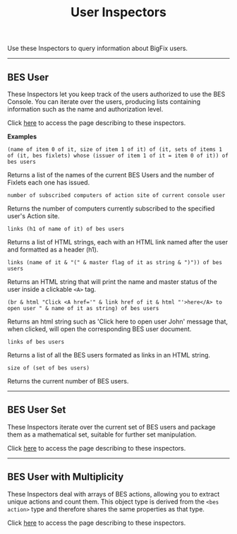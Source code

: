﻿---
title: User Inspectors
---

Use these Inspectors to query information about BigFix users.

---

## BES User

These Inspectors let you keep track of the users authorized to use the BES Console. 
You can iterate over the users, producing lists containing information such as the name and authorization level.

Click [here](/relevance/reference/bes-user.html) to access the page describing to these inspectors.

**Examples**

```relevance
(name of item 0 of it, size of item 1 of it) of (it, sets of items 1 of (it, bes fixlets) whose (issuer of item 1 of it = item 0 of it)) of bes users
```

Returns a list of the names of the current BES Users and the number of Fixlets each one has issued.

```relevance
number of subscribed computers of action site of current console user 
```

Returns the number of computers currently subscribed to the specified user's Action site.

```relevance
links (h1 of name of it) of bes users
```

Returns a list of HTML strings, each with an HTML link named after the user and formatted as a header (h1).

```relevance
links (name of it & "(" & master flag of it as string & ")")) of bes users
```

Returns an HTML string that will print the name and master status of the user inside a clickable `<A>` tag.

```relevance
(br & html "Click <A href='" & link href of it & html "'>here</A> to open user " & name of it as string) of bes users
```

Returns an html string such as 'Click here to open user John' message that, when clicked, will open the corresponding BES user document.

```relevance
links of bes users
```

Returns a list of all the BES users formated as links in an HTML string.

```relevance
size of (set of bes users) 
```

Returns the current number of BES users.

---

## BES User Set

These Inspectors iterate over the current set of BES users and package them as a mathematical set, suitable for further set manipulation.

Click [here](/relevance/reference/bes-user-set.html) to access the page describing to these inspectors.

---

## BES User with Multiplicity

These Inspectors deal with arrays of BES actions, allowing you to extract unique actions and count them.
This object type is derived from the `<bes action>` type and therefore shares the same properties as that type.

Click [here](/relevance/reference/bes-user-with-multiplicity.html) to access the page describing to these inspectors.

